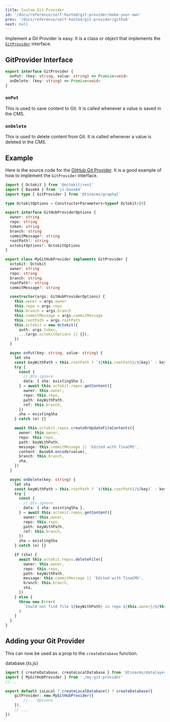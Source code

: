 ```yaml
---
title: Custom Git Provider
id: '/docs/reference/self-hosted/git-provider/make-your-own'
prev: '/docs/reference/self-hosted/git-provider/github'
next: null
---
```


Implement a Git Provider is easy. It is a class or object that implements the [`GitProvider`](#gitprovider-interface) interface.

## GitProvider Interface

```ts
export interface GitProvider {
  onPut: (key: string, value: string) => Promise<void>
  onDelete: (key: string) => Promise<void>
}
```

### `onPut`

This is used to save content to Git. It is called whenever a value is saved in the CMS.

### `onDelete`

This is used to delete content from Git. It is called whenever a value is deleted in the CMS.

## Example

Here is the source code for the [GitHub Git Provider](/docs/reference/self-hosted/git-provider/github). It is a good example of how to implement the `GitProvider` interface.

```ts
import { Octokit } from '@octokit/rest'
import { Base64 } from 'js-base64'
import type { GitProvider } from '@tinacms/graphql'

type OctokitOptions = ConstructorParameters<typeof Octokit>[0]

export interface GitHubProviderOptions {
  owner: string
  repo: string
  token: string
  branch: string
  commitMessage?: string
  rootPath?: string
  octokitOptions?: OctokitOptions
}

export class MyGitHubProvider implements GitProvider {
  octokit: Octokit
  owner: string
  repo: string
  branch: string
  rootPath?: string
  commitMessage?: string

  constructor(args: GitHubProviderOptions) {
    this.owner = args.owner
    this.repo = args.repo
    this.branch = args.branch
    this.commitMessage = args.commitMessage
    this.rootPath = args.rootPath
    this.octokit = new Octokit({
      auth: args.token,
      ...(args.octokitOptions || {}),
    })
  }

  async onPut(key: string, value: string) {
    let sha
    const keyWithPath = this.rootPath ? `${this.rootPath}/${key}` : key
    try {
      const {
        // @ts-ignore
        data: { sha: existingSha },
      } = await this.octokit.repos.getContent({
        owner: this.owner,
        repo: this.repo,
        path: keyWithPath,
        ref: this.branch,
      })
      sha = existingSha
    } catch (e) {}

    await this.octokit.repos.createOrUpdateFileContents({
      owner: this.owner,
      repo: this.repo,
      path: keyWithPath,
      message: this.commitMessage || 'Edited with TinaCMS',
      content: Base64.encode(value),
      branch: this.branch,
      sha,
    })
  }

  async onDelete(key: string) {
    let sha
    const keyWithPath = this.rootPath ? `${this.rootPath}/${key}` : key
    try {
      const {
        // @ts-ignore
        data: { sha: existingSha },
      } = await this.octokit.repos.getContent({
        owner: this.owner,
        repo: this.repo,
        path: keyWithPath,
        ref: this.branch,
      })
      sha = existingSha
    } catch (e) {}

    if (sha) {
      await this.octokit.repos.deleteFile({
        owner: this.owner,
        repo: this.repo,
        path: keyWithPath,
        message: this.commitMessage || 'Edited with TinaCMS',
        branch: this.branch,
        sha,
      })
    } else {
      throw new Error(
        `Could not find file ${keyWithPath} in repo ${this.owner}/${this.repo}`
      )
    }
  }
}
```

## Adding your Git Provider

This can now be used as a prop to the `createDatabase` function.

database.{ts,js}

```ts
import { createDatabase, createLocalDatabase } from '@tinacms/datalayer'
import { MyGitHubProvider } from './my-git-provider'
//...

export default isLocal ? createLocalDatabase() ? createDatabase({
    gitProvider: new MyGitHubProvider({
        //... Options
    }),
    // ...
})
```
